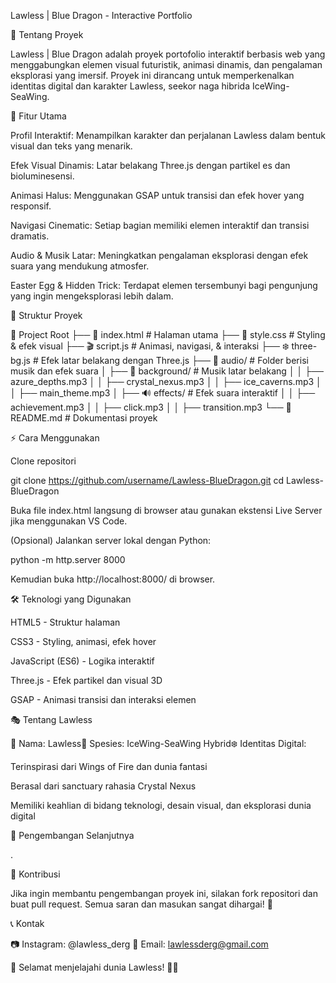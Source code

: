 Lawless | Blue Dragon - Interactive Portfolio



🚀 Tentang Proyek

Lawless | Blue Dragon adalah proyek portofolio interaktif berbasis web yang menggabungkan elemen visual futuristik, animasi dinamis, dan pengalaman eksplorasi yang imersif. Proyek ini dirancang untuk memperkenalkan identitas digital dan karakter Lawless, seekor naga hibrida IceWing-SeaWing.

🎨 Fitur Utama

Profil Interaktif: Menampilkan karakter dan perjalanan Lawless dalam bentuk visual dan teks yang menarik.

Efek Visual Dinamis: Latar belakang Three.js dengan partikel es dan bioluminesensi.

Animasi Halus: Menggunakan GSAP untuk transisi dan efek hover yang responsif.

Navigasi Cinematic: Setiap bagian memiliki elemen interaktif dan transisi dramatis.

Audio & Musik Latar: Meningkatkan pengalaman eksplorasi dengan efek suara yang mendukung atmosfer.

Easter Egg & Hidden Trick: Terdapat elemen tersembunyi bagi pengunjung yang ingin mengeksplorasi lebih dalam.

📂 Struktur Proyek

📁 Project Root
├── 📄 index.html          # Halaman utama
├── 🎨 style.css           # Styling & efek visual
├── 🎬 script.js           # Animasi, navigasi, & interaksi
├── ❄️ three-bg.js         # Efek latar belakang dengan Three.js
├── 🎵 audio/              # Folder berisi musik dan efek suara
│   ├── 🎼 background/     # Musik latar belakang
│   │   ├── azure_depths.mp3
│   │   ├── crystal_nexus.mp3
│   │   ├── ice_caverns.mp3
│   │   ├── main_theme.mp3
│   ├── 🔊 effects/        # Efek suara interaktif
│   │   ├── achievement.mp3
│   │   ├── click.mp3
│   │   ├── transition.mp3
└── 📜 README.md           # Dokumentasi proyek

⚡ Cara Menggunakan

Clone repositori

git clone https://github.com/username/Lawless-BlueDragon.git
cd Lawless-BlueDragon

Buka file index.html langsung di browser atau gunakan ekstensi Live Server jika menggunakan VS Code.

(Opsional) Jalankan server lokal dengan Python:

python -m http.server 8000

Kemudian buka http://localhost:8000/ di browser.

🛠️ Teknologi yang Digunakan

HTML5 - Struktur halaman

CSS3 - Styling, animasi, efek hover

JavaScript (ES6) - Logika interaktif

Three.js - Efek partikel dan visual 3D

GSAP - Animasi transisi dan interaksi elemen

🎭 Tentang Lawless

💠 Nama: Lawless🌊 Spesies: IceWing-SeaWing Hybrid❄️ Identitas Digital:

Terinspirasi dari Wings of Fire dan dunia fantasi

Berasal dari sanctuary rahasia Crystal Nexus

Memiliki keahlian di bidang teknologi, desain visual, dan eksplorasi dunia digital

📌 Pengembangan Selanjutnya

.

🤝 Kontribusi

Jika ingin membantu pengembangan proyek ini, silakan fork repositori dan buat pull request. Semua saran dan masukan sangat dihargai! 💙

📞 Kontak

📷 Instagram: @lawless_derg 📧 Email: lawlessderg@gmail.com

💙 Selamat menjelajahi dunia Lawless! 🐉✨
